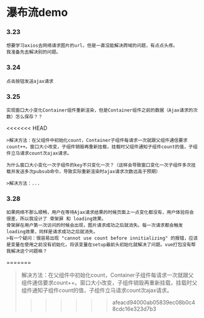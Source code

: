 # 瀑布流demo
### 3.23    
    想要学习axios去网络请求图片的url，但是一直没能解决跨域的问题，有点点头疼。
    我准备先去解决别的问题。   
### 3.24    
    点击按钮发送ajax请求
### 3.25
    实现窗口大小变化Container组件重新渲染，但是Container组件之前的数据（Ajax请求的次数）怎么保存？？
<<<<<<< HEAD

    >解决方法：在父组件中初始化count，Container子组件每请求一次就跟父组件通信要求count++。窗口大小改变，子组件销毁再重新挂载，挂载时父组件通知子组件count的值，子组件立马请求count次ajax请求。

    为什么窗口大小变化一次子组件的key不只变化一次？（这样会导致窗口变化一次子组件多次挂载并发送多次pubsub命令，导致实际重新渲染时ajax请求次数远高于预期）

    >解决方法：...
### 3.28
    如果网络不那么顺畅，用户在等待Ajax请求结果的时候页面上一点变化都没有，用户体验将会很差，所以我设计了 骨架屏 和 loading效果。
    骨架屏在用户第一次访问的时候会出现，图片请求成功之后就消失。每一次请求都会触发loading效果，同样是请求成功之后就消失。
    >有一个疑问：很容易出现 "cannot use count before innitializing" 的报错，应该是变量在使用之前没有初始化，将该变量在setup最前头初始化就解决了问题。vue打包没有帮我解决这个问题嘛？
=======
    
>解决方法：在父组件中初始化count，Container子组件每请求一次就跟父组件通信要求count++。窗口大小改变，子组件销毁再重新挂载，挂载时父组件通知子组件count的值，子组件立马请求count次ajax请求。
>>>>>>> afeacd94000ab05839ec08b0c48cdc16e323d7b3
